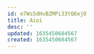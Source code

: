 ```yaml
---
id: e7Ws5dHvBZMPi33tQ6ejO
title: Aioi
desc: ''
updated: 1635450684567
created: 1635450684567
---
```


